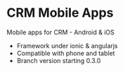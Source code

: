 CRM Mobile Apps
===============

Mobile apps for CRM - Android &amp; iOS

- Framework under ionic & angularjs
- Compatible with phone and tablet
- Branch version starting 0.3.0
